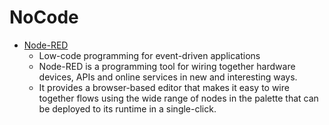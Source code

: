 NoCode
======

* [Node-RED](https://nodered.org/)
    * Low-code programming for event-driven applications
    * Node-RED is a programming tool for wiring together hardware devices, APIs and online services in new and interesting ways.
    * It provides a browser-based editor that makes it easy to wire together flows using the wide range of nodes in the palette that can be deployed to its runtime in a single-click.
